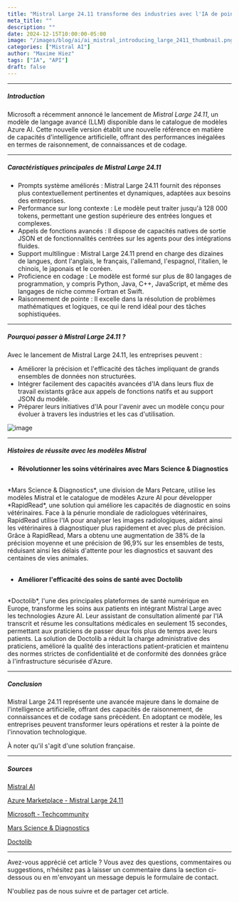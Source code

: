 ```yaml
---
title: "Mistral Large 24.11 transforme des industries avec l'IA de pointe"
meta_title: ""
description: ""
date: 2024-12-15T10:00:00-05:00
image: "/images/blog/ai/ai_mistral_introducing_large_2411_thumbnail.png"
categories: ["Mistral AI"]
author: "Maxime Hiez"
tags: ["IA", "API"]
draft: false
---
```

---

##### Introduction
Microsoft a récemment annoncé le lancement de *Mistral Large 24.11*, un modèle de langage avancé (LLM) disponible dans le catalogue de modèles Azure AI. Cette nouvelle version établit une nouvelle référence en matière de capacités d'intelligence artificielle, offrant des performances inégalées en termes de raisonnement, de connaissances et de codage.

---

##### Caractéristiques principales de Mistral Large 24.11
- Prompts système améliorés : Mistral Large 24.11 fournit des réponses plus contextuellement pertinentes et dynamiques, adaptées aux besoins des entreprises.
- Performance sur long contexte : Le modèle peut traiter jusqu'à 128 000 tokens, permettant une gestion supérieure des entrées longues et complexes.
- Appels de fonctions avancés : Il dispose de capacités natives de sortie JSON et de fonctionnalités centrées sur les agents pour des intégrations fluides.
- Support multilingue : Mistral Large 24.11 prend en charge des dizaines de langues, dont l'anglais, le français, l'allemand, l'espagnol, l'italien, le chinois, le japonais et le coréen.
- Proficience en codage : Le modèle est formé sur plus de 80 langages de programmation, y compris Python, Java, C++, JavaScript, et même des langages de niche comme Fortran et Swift.
- Raisonnement de pointe : Il excelle dans la résolution de problèmes mathématiques et logiques, ce qui le rend idéal pour des tâches sophistiquées.

---

##### Pourquoi passer à Mistral Large 24.11 ?
Avec le lancement de Mistral Large 24.11, les entreprises peuvent :
- Améliorer la précision et l'efficacité des tâches impliquant de grands ensembles de données non structurées.
- Intégrer facilement des capacités avancées d'IA dans leurs flux de travail existants grâce aux appels de fonctions natifs et au support JSON du modèle.
- Préparer leurs initiatives d'IA pour l'avenir avec un modèle conçu pour évoluer à travers les industries et les cas d'utilisation.

![image](/images/blog/ai/ai_mistral_introducing_large_2411_001.png)

---

##### Histoires de réussite avec les modèles Mistral
- **Révolutionner les soins vétérinaires avec Mars Science & Diagnostics**
<br/>
*Mars Science & Diagnostics*, une division de Mars Petcare, utilise les modèles Mistral et le catalogue de modèles Azure AI pour développer *RapidRead*, une solution qui améliore les capacités de diagnostic en soins vétérinaires. Face à la pénurie mondiale de radiologues vétérinaires, RapidRead utilise l'IA pour analyser les images radiologiques, aidant ainsi les vétérinaires à diagnostiquer plus rapidement et avec plus de précision. Grâce à RapidRead, Mars a obtenu une augmentation de 38% de la précision moyenne et une précision de 96,9% sur les ensembles de tests, réduisant ainsi les délais d'attente pour les diagnostics et sauvant des centaines de vies animales.
<br/><br/>

- **Améliorer l'efficacité des soins de santé avec Doctolib**
<br/>
*Doctolib*, l'une des principales plateformes de santé numérique en Europe, transforme les soins aux patients en intégrant Mistral Large avec les technologies Azure AI. Leur assistant de consultation alimenté par l'IA transcrit et résume les consultations médicales en seulement 15 secondes, permettant aux praticiens de passer deux fois plus de temps avec leurs patients. La solution de Doctolib a réduit la charge administrative des praticiens, amélioré la qualité des interactions patient-praticien et maintenu des normes strictes de confidentialité et de conformité des données grâce à l'infrastructure sécurisée d'Azure.

---

##### Conclusion
Mistral Large 24.11 représente une avancée majeure dans le domaine de l'intelligence artificielle, offrant des capacités de raisonnement, de connaissances et de codage sans précédent. En adoptant ce modèle, les entreprises peuvent transformer leurs opérations et rester à la pointe de l'innovation technologique.

À noter qu'il s'agit d'une solution française.

---

##### Sources
[Mistral AI](https://mistral.ai/en)

[Azure Marketplace - Mistral Large 24.11](https://azuremarketplace.microsoft.com/fr/marketplace/apps/000-000.mistral-large-2411?tab=Overview)

[Microsoft - Techcommunity](https://techcommunity.microsoft.com/blog/machinelearningblog/introducing-mistral-large-2411-transforming-industries-with-cutting-edge-ai-capa/4357414)

[Mars Science & Diagnostics](https://www.microsoft.com/en/customers/story/19756-mars-azure-machine-learning)

[Doctolib](https://www.microsoft.com/en/customers/story/19557-doctolib-azure-open-ai-service)

---


Avez-vous apprécié cet article ? Vous avez des questions, commentaires ou suggestions, n’hésitez pas à laisser un commentaire dans la section ci-dessous ou en m'envoyant un message depuis le formulaire de contact.

N'oubliez pas de nous suivre et de partager cet article.
